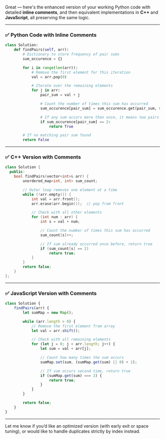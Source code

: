 Great — here's the enhanced version of your working Python code with detailed **inline comments**, and then equivalent implementations in **C++** and **JavaScript**, all preserving the same logic.

---

### ✅ Python Code with Inline Comments

```python
class Solution:
    def findPairs(self, arr): 
        # Dictionary to store frequency of pair sums
        sum_occurence = {}

        for i in range(len(arr)):
            # Remove the first element for this iteration
            val = arr.pop(0)

            # Iterate over the remaining elements
            for j in arr:
                pair_sum = val + j

                # Count the number of times this sum has occurred
                sum_occurence[pair_sum] = sum_occurence.get(pair_sum, 0) + 1

                # If any sum occurs more than once, it means two pairs exist with same sum
                if sum_occurence[pair_sum] == 2:
                    return True

        # If no matching pair sum found
        return False
```

---

### ✅ C++ Version with Comments

```cpp
class Solution {
  public:
    bool findPairs(vector<int>& arr) {
        unordered_map<int, int> sum_count;

        // Outer loop removes one element at a time
        while (!arr.empty()) {
            int val = arr.front();
            arr.erase(arr.begin());  // pop from front

            // Check with all other elements
            for (int num : arr) {
                int s = val + num;

                // Count the number of times this sum has occurred
                sum_count[s]++;

                // If sum already occurred once before, return true
                if (sum_count[s] == 2)
                    return true;
            }
        }
        return false;
    }
};
```

---

### ✅ JavaScript Version with Comments

```javascript
class Solution {
    findPairs(arr) {
        let sumMap = new Map();

        while (arr.length > 0) {
            // Remove the first element from array
            let val = arr.shift();

            // Check with all remaining elements
            for (let j = 0; j < arr.length; j++) {
                let sum = val + arr[j];

                // Count how many times the sum occurs
                sumMap.set(sum, (sumMap.get(sum) || 0) + 1);

                // If sum occurs second time, return true
                if (sumMap.get(sum) === 2) {
                    return true;
                }
            }
        }

        return false;
    }
}
```

---

Let me know if you’d like an optimized version (with early exit or space tuning), or would like to handle duplicates strictly by index instead.
